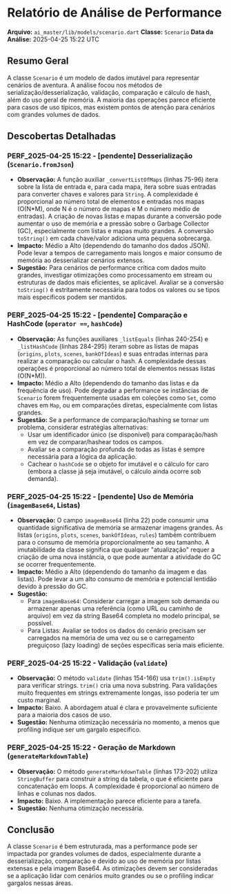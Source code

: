 # Relatório de Análise de Performance

**Arquivo:** `ai_master/lib/models/scenario.dart`
**Classe:** `Scenario`
**Data da Análise:** 2025-04-25 15:22 UTC

## Resumo Geral

A classe `Scenario` é um modelo de dados imutável para representar cenários de aventura. A análise focou nos métodos de serialização/desserialização, validação, comparação e cálculo de hash, além do uso geral de memória. A maioria das operações parece eficiente para casos de uso típicos, mas existem pontos de atenção para cenários com grandes volumes de dados.

## Descobertas Detalhadas

### PERF_2025-04-25 15:22 - [pendente] Desserialização (`Scenario.fromJson`)

*   **Observação:** A função auxiliar `_convertListOfMaps` (linhas 75-96) itera sobre la lista de entrada e, para cada mapa, itera sobre suas entradas para converter chaves e valores para `String`. A complexidade é proporcional ao número total de elementos e entradas nos mapas (O(N*M), onde N é o número de mapas e M o número médio de entradas). A criação de novas listas e mapas durante a conversão pode aumentar o uso de memória e a pressão sobre o Garbage Collector (GC), especialmente com listas e mapas muito grandes. A conversão `toString()` em cada chave/valor adiciona uma pequena sobrecarga.
*   **Impacto:** Médio a Alto (dependendo do tamanho dos dados JSON). Pode levar a tempos de carregamento mais longos e maior consumo de memória ao desserializar cenários extensos.
*   **Sugestão:** Para cenários de performance crítica com dados muito grandes, investigar otimizações como processamento em stream ou estruturas de dados mais eficientes, se aplicável. Avaliar se a conversão `toString()` é estritamente necessária para todos os valores ou se tipos mais específicos podem ser mantidos.

### PERF_2025-04-25 15:22 - [pendente] Comparação e HashCode (`operator ==`, `hashCode`)

*   **Observação:** As funções auxiliares `_listEquals` (linhas 240-254) e `_listHashCode` (linhas 284-295) iteram sobre as listas de mapas (`origins`, `plots`, `scenes`, `bankOfIdeas`) e suas entradas internas para realizar a comparação ou calcular o hash. A complexidade dessas operações é proporcional ao número total de elementos nessas listas (O(N*M)).
*   **Impacto:** Médio a Alto (dependendo do tamanho das listas e da frequência de uso). Pode degradar a performance se instâncias de `Scenario` forem frequentemente usadas em coleções como `Set`, como chaves em `Map`, ou em comparações diretas, especialmente com listas grandes.
*   **Sugestão:** Se a performance de comparação/hashing se tornar um problema, considerar estratégias alternativas:
    *   Usar um identificador único (se disponível) para comparação/hash em vez de comparar/hashear todos os campos.
    *   Avaliar se a comparação profunda de todas as listas é sempre necessária para a lógica da aplicação.
    *   Cachear o `hashCode` se o objeto for imutável e o cálculo for caro (embora a classe já seja imutável, o cálculo ainda ocorre sob demanda).

### PERF_2025-04-25 15:22 - [pendente] Uso de Memória (`imagemBase64`, Listas)

*   **Observação:** O campo `imagemBase64` (linha 22) pode consumir uma quantidade significativa de memória se armazenar imagens grandes. As listas (`origins`, `plots`, `scenes`, `bankOfIdeas`, `rules`) também contribuem para o consumo de memória proporcionalmente ao seu tamanho. A imutabilidade da classe significa que qualquer "atualização" requer a criação de uma nova instância, o que pode aumentar a atividade do GC se ocorrer frequentemente.
*   **Impacto:** Médio a Alto (dependendo do tamanho da imagem e das listas). Pode levar a um alto consumo de memória e potencial lentidão devido à pressão do GC.
*   **Sugestão:**
    *   Para `imagemBase64`: Considerar carregar a imagem sob demanda ou armazenar apenas uma referência (como URL ou caminho de arquivo) em vez da string Base64 completa no modelo principal, se possível.
    *   Para Listas: Avaliar se todos os dados do cenário precisam ser carregados na memória de uma vez ou se o carregamento preguiçoso (lazy loading) de seções específicas seria mais eficiente.

### PERF_2025-04-25 15:22 - Validação (`validate`)

*   **Observação:** O método `validate` (linhas 154-166) usa `trim().isEmpty` para verificar strings. `trim()` cria uma nova substring. Para validações muito frequentes em strings extremamente longas, isso poderia ter um custo marginal.
*   **Impacto:** Baixo. A abordagem atual é clara e provavelmente suficiente para a maioria dos casos de uso.
*   **Sugestão:** Nenhuma otimização necessária no momento, a menos que profiling indique ser um gargalo específico.

### PERF_2025-04-25 15:22 - Geração de Markdown (`generateMarkdownTable`)

*   **Observação:** O método `generateMarkdownTable` (linhas 173-202) utiliza `StringBuffer` para construir a string da tabela, o que é eficiente para concatenação em loops. A complexidade é proporcional ao número de linhas e colunas nos dados.
*   **Impacto:** Baixo. A implementação parece eficiente para a tarefa.
*   **Sugestão:** Nenhuma otimização necessária.

## Conclusão

A classe `Scenario` é bem estruturada, mas a performance pode ser impactada por grandes volumes de dados, especialmente durante a desserialização, comparação e devido ao uso de memória por listas extensas e pela imagem Base64. As otimizações devem ser consideradas se a aplicação lidar com cenários muito grandes ou se o profiling indicar gargalos nessas áreas.